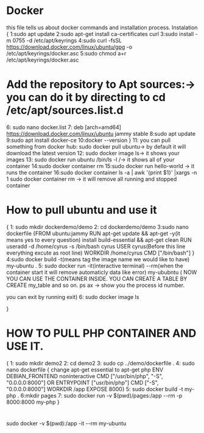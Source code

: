 # Docker

this file tells us about docker commands and installation process.
Instalation
{
  1:sudo apt update
  2:sudo apt-get install ca-certificates curl
  3:sudo install -m 0755 -d /etc/apt/keyrings
  4:sudo curl -fsSL https://download.docker.com/linux/ubuntu/gpg -o /etc/apt/keyrings/docker.asc
  5:sudo chmod a+r /etc/apt/keyrings/docker.asc

# Add the repository to Apt sources:-> you can do it by directing to cd /etc/apt/sources.list.d
  6: sudo nano docker.list
  7: deb [arch=amd64] https://download.docker.com/linux/ubuntu jammy stable
  8:sudo apt update
  9:sudo apt install docker-ce
  10:docker --version
}
  11: you can pull something from docker hub: sudo docker pull ubuntu-> by default it will download the latest version
  12: sudo docker image ls-> it shows your images
  13: sudo docker run ubuntu /bin/ls -l /-> it shows all of your container
  14:sudo docker container rm <NO of container>
  15:sudo docker run hello-world -> it runs the container
  16:sudo docker container ls -a | awk '{print $1}' |xargs -n 1 sudo docker container rm -> it will remove all running and stopped container
 # How to pull ubuntu and use it
 {
 1: sudo mkdir dockerdemo/demo
 2: cd dockerdemo/demo
 3:sudo nano dockerfile
   {FROM ubuntu:jammy
    RUN apt-get update && apt-get -y(it means yes to every question) install build-essential && apt-get clean
    RUN useradd -d /home/cyrus -s /bin/bash cyrus
    USER cyrus(Before this line everything excute as root line)
    WORKDIR /home/cyrus
    CMD ["/bin/bash"]
    }
  4:sudo docker build -t(means tag the image name we would like to have) my-ubuntu .
  5: sudo docker run -it(interactive terminal) --rm(when the container start it will remove automaticly data like error) my-ububntu ( NOW YOU CAN USE THE CONTAINER INSIDE. YOU CAN CREATE A TABLE BY CREATE my_table and so on. 
  ps ax -> show you the process id number.
  
  you can exit by running exit)
  6: sudo docker image ls
  
  }
# HOW TO PULL PHP CONTAINER AND USE IT.
{
  1: sudo mkdir demo2
  2: cd demo2
  3: sudo cp ../demo/dockerfile .
  4: sudo nano dockerfile {
    change apt-get essential to apt-get php
    ENV DEBIAN_FRONTEND noninteractive
    CMD ["/usr/bin/php", "-S", "0.0.0.0:8000"] OR
    ENTRYPOINT ["usr/bin/php"]
    CMD ["-S", "0.0.0.0:8000"]
    WORKDIR /app
    EXPOSE 8000}
  5: sudo docker build -t my-php .
  6:mkdir pages
  7: sudo docker run -v $(pwd)/pages:/app --rm -p 8000:8000 my-php
  }
  #

  sudo docker -v $(pwd):/app -it --rm my-ubuntu
  
  
    

   




















 
  
  
